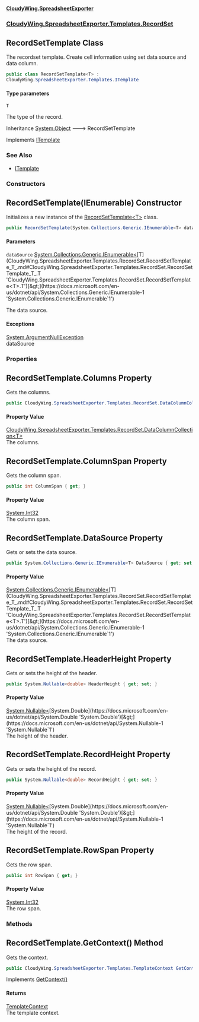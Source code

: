 #### [CloudyWing.SpreadsheetExporter](index.md 'index')
### [CloudyWing.SpreadsheetExporter.Templates.RecordSet](CloudyWing.SpreadsheetExporter.Templates.RecordSet.md 'CloudyWing.SpreadsheetExporter.Templates.RecordSet')

## RecordSetTemplate<T> Class

The recordset template. Create cell information using set data source and data column.

```csharp
public class RecordSetTemplate<T> :
CloudyWing.SpreadsheetExporter.Templates.ITemplate
```
#### Type parameters

<a name='CloudyWing.SpreadsheetExporter.Templates.RecordSet.RecordSetTemplate_T_.T'></a>

`T`

The type of the record.

Inheritance [System.Object](https://docs.microsoft.com/en-us/dotnet/api/System.Object 'System.Object') &#129106; RecordSetTemplate<T>

Implements [ITemplate](CloudyWing.SpreadsheetExporter.Templates.ITemplate.md 'CloudyWing.SpreadsheetExporter.Templates.ITemplate')

### See Also
- [ITemplate](CloudyWing.SpreadsheetExporter.Templates.ITemplate.md 'CloudyWing.SpreadsheetExporter.Templates.ITemplate')
### Constructors

<a name='CloudyWing.SpreadsheetExporter.Templates.RecordSet.RecordSetTemplate_T_.RecordSetTemplate(System.Collections.Generic.IEnumerable_T_)'></a>

## RecordSetTemplate(IEnumerable<T>) Constructor

Initializes a new instance of the [RecordSetTemplate&lt;T&gt;](CloudyWing.SpreadsheetExporter.Templates.RecordSet.RecordSetTemplate_T_.md 'CloudyWing.SpreadsheetExporter.Templates.RecordSet.RecordSetTemplate<T>') class.

```csharp
public RecordSetTemplate(System.Collections.Generic.IEnumerable<T> dataSource);
```
#### Parameters

<a name='CloudyWing.SpreadsheetExporter.Templates.RecordSet.RecordSetTemplate_T_.RecordSetTemplate(System.Collections.Generic.IEnumerable_T_).dataSource'></a>

`dataSource` [System.Collections.Generic.IEnumerable&lt;](https://docs.microsoft.com/en-us/dotnet/api/System.Collections.Generic.IEnumerable-1 'System.Collections.Generic.IEnumerable`1')[T](CloudyWing.SpreadsheetExporter.Templates.RecordSet.RecordSetTemplate_T_.md#CloudyWing.SpreadsheetExporter.Templates.RecordSet.RecordSetTemplate_T_.T 'CloudyWing.SpreadsheetExporter.Templates.RecordSet.RecordSetTemplate<T>.T')[&gt;](https://docs.microsoft.com/en-us/dotnet/api/System.Collections.Generic.IEnumerable-1 'System.Collections.Generic.IEnumerable`1')

The data source.

#### Exceptions

[System.ArgumentNullException](https://docs.microsoft.com/en-us/dotnet/api/System.ArgumentNullException 'System.ArgumentNullException')  
dataSource
### Properties

<a name='CloudyWing.SpreadsheetExporter.Templates.RecordSet.RecordSetTemplate_T_.Columns'></a>

## RecordSetTemplate<T>.Columns Property

Gets the columns.

```csharp
public CloudyWing.SpreadsheetExporter.Templates.RecordSet.DataColumnCollection<T> Columns { get; }
```

#### Property Value
[CloudyWing.SpreadsheetExporter.Templates.RecordSet.DataColumnCollection&lt;](CloudyWing.SpreadsheetExporter.Templates.RecordSet.DataColumnCollection_T_.md 'CloudyWing.SpreadsheetExporter.Templates.RecordSet.DataColumnCollection<T>')[T](CloudyWing.SpreadsheetExporter.Templates.RecordSet.RecordSetTemplate_T_.md#CloudyWing.SpreadsheetExporter.Templates.RecordSet.RecordSetTemplate_T_.T 'CloudyWing.SpreadsheetExporter.Templates.RecordSet.RecordSetTemplate<T>.T')[&gt;](CloudyWing.SpreadsheetExporter.Templates.RecordSet.DataColumnCollection_T_.md 'CloudyWing.SpreadsheetExporter.Templates.RecordSet.DataColumnCollection<T>')  
The columns.

<a name='CloudyWing.SpreadsheetExporter.Templates.RecordSet.RecordSetTemplate_T_.ColumnSpan'></a>

## RecordSetTemplate<T>.ColumnSpan Property

Gets the column span.

```csharp
public int ColumnSpan { get; }
```

#### Property Value
[System.Int32](https://docs.microsoft.com/en-us/dotnet/api/System.Int32 'System.Int32')  
The column span.

<a name='CloudyWing.SpreadsheetExporter.Templates.RecordSet.RecordSetTemplate_T_.DataSource'></a>

## RecordSetTemplate<T>.DataSource Property

Gets or sets the data source.

```csharp
public System.Collections.Generic.IEnumerable<T> DataSource { get; set; }
```

#### Property Value
[System.Collections.Generic.IEnumerable&lt;](https://docs.microsoft.com/en-us/dotnet/api/System.Collections.Generic.IEnumerable-1 'System.Collections.Generic.IEnumerable`1')[T](CloudyWing.SpreadsheetExporter.Templates.RecordSet.RecordSetTemplate_T_.md#CloudyWing.SpreadsheetExporter.Templates.RecordSet.RecordSetTemplate_T_.T 'CloudyWing.SpreadsheetExporter.Templates.RecordSet.RecordSetTemplate<T>.T')[&gt;](https://docs.microsoft.com/en-us/dotnet/api/System.Collections.Generic.IEnumerable-1 'System.Collections.Generic.IEnumerable`1')  
The data source.

<a name='CloudyWing.SpreadsheetExporter.Templates.RecordSet.RecordSetTemplate_T_.HeaderHeight'></a>

## RecordSetTemplate<T>.HeaderHeight Property

Gets or sets the height of the header.

```csharp
public System.Nullable<double> HeaderHeight { get; set; }
```

#### Property Value
[System.Nullable&lt;](https://docs.microsoft.com/en-us/dotnet/api/System.Nullable-1 'System.Nullable`1')[System.Double](https://docs.microsoft.com/en-us/dotnet/api/System.Double 'System.Double')[&gt;](https://docs.microsoft.com/en-us/dotnet/api/System.Nullable-1 'System.Nullable`1')  
The height of the header.

<a name='CloudyWing.SpreadsheetExporter.Templates.RecordSet.RecordSetTemplate_T_.RecordHeight'></a>

## RecordSetTemplate<T>.RecordHeight Property

Gets or sets the height of the record.

```csharp
public System.Nullable<double> RecordHeight { get; set; }
```

#### Property Value
[System.Nullable&lt;](https://docs.microsoft.com/en-us/dotnet/api/System.Nullable-1 'System.Nullable`1')[System.Double](https://docs.microsoft.com/en-us/dotnet/api/System.Double 'System.Double')[&gt;](https://docs.microsoft.com/en-us/dotnet/api/System.Nullable-1 'System.Nullable`1')  
The height of the record.

<a name='CloudyWing.SpreadsheetExporter.Templates.RecordSet.RecordSetTemplate_T_.RowSpan'></a>

## RecordSetTemplate<T>.RowSpan Property

Gets the row span.

```csharp
public int RowSpan { get; }
```

#### Property Value
[System.Int32](https://docs.microsoft.com/en-us/dotnet/api/System.Int32 'System.Int32')  
The row span.
### Methods

<a name='CloudyWing.SpreadsheetExporter.Templates.RecordSet.RecordSetTemplate_T_.GetContext()'></a>

## RecordSetTemplate<T>.GetContext() Method

Gets the context.

```csharp
public CloudyWing.SpreadsheetExporter.Templates.TemplateContext GetContext();
```

Implements [GetContext()](CloudyWing.SpreadsheetExporter.Templates.ITemplate.md#CloudyWing.SpreadsheetExporter.Templates.ITemplate.GetContext() 'CloudyWing.SpreadsheetExporter.Templates.ITemplate.GetContext()')

#### Returns
[TemplateContext](CloudyWing.SpreadsheetExporter.Templates.TemplateContext.md 'CloudyWing.SpreadsheetExporter.Templates.TemplateContext')  
The template context.